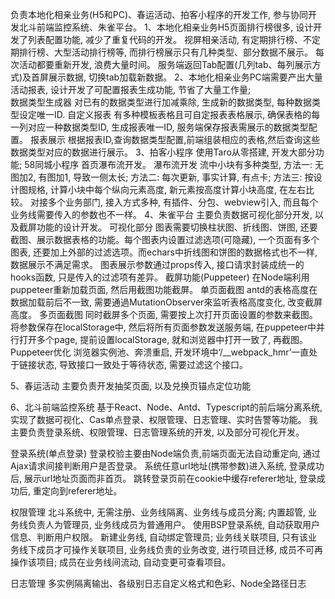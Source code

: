 负责本地化相亲业务(H5和PC)、春运活动、拍客小程序的开发工作, 参与协同开发北斗前端监控系统、朱雀平台。
1、本地化相亲业务H5页面排行榜很多, 设计开发了列表配置功能, 减少了重复代码的开发。
  视屏相亲活动, 有定期排行榜、不定期排行榜、大型活动排行榜等, 而排行榜展示只有几种类型、部分数据不展示。 每次活动都要重新开发, 浪费大量时间。
  服务端返回Tab配置(几列tab、每列展示方式)及首屏展示数据, 切换tab加载新数据。
2、本地化相亲业务PC端需要产出大量活动报表, 设计开发了可配置报表生成功能, 节省了大量工作量;  
  数据类型生成器 对已有的数据类型进行加减乘除, 生成新的数据类型, 每种数据类型设定唯一ID.
  自定义报表 有多种模板表格且可自定报表表格展示, 确保表格的每一列对应一种数据类型ID, 生成报表唯一ID, 服务端保存报表需展示的数据类型配置。
  报表展示   根据报表ID,查询数据类型配置,前端组装相应的表格,然后查询这些数据类型对应的数据进行展示。
3、拍客小程序 使用Taro从零搭建, 开发大部分功能; 58同城小程序 首页瀑布流开发。
  瀑布流开发
    流中小块有多种类型, 方法一: 无图加2, 有图加1, 导致一侧太长; 方法二: 每次更新, 事实计算, 有点卡; 方法三: 按设计图规格, 计算小块中每个纵向元素高度, 新元素按高度计算小块高度, 在左右比较。
    对接多个业务部门, 接入方式多种, 有插件、分包、webview引入, 而且每个业务线需要传入的参数也不一样。
4、朱雀平台 主要负责数据可视化部分开发, 以及截屏功能的设计开发。
  可视化部分
    图表需要切换柱状图、折线图、饼图, 还要截图、展示数据表格的功能。每个图表内设置过滤选项(可隐藏), 一个页面有多个图表, 还要加上外部的过滤选项。而echars中折线图和饼图的数据格式也不一样, 数据展示不满足需求。
    图表展示参数通过props传入, 接口请求封装成统一的hooks函数, 只是传入的过滤项有差异。
  截屏功能(Puppeteer)
    在Node端利用puppeteer重新加载页面, 然后用截图功能截屏。
    单页面截图 antd的表格高度在数据加载前后不一致, 需要通過MutationObserver來监听表格高度变化, 改变截屏高度。
    多页面截图 同时截屏多个页面, 需要按上次打开页面设置的参数来截图。将参数保存在localStorage中, 然后将所有页面参数发送服务端, 在puppeteer中并行打开多个page, 提前设置localStorage, 就和浏览器中打开一致了, 再截图。
    Puppeteer优化 浏览器实例池、奔溃重启, 开发环境中‘/__webpack_hmr’一直处于链接状态, 导致接口一致处于等待状态, 需要过滤这个接口。

5、春运活动 主要负责开发抽奖页面, 以及兑换页锚点定位功能

6、北斗前端监控系统 基于React、Node、Antd、Typescript的前后端分离系统, 实现了数据可视化、Cas单点登录、权限管理、日志管理、实时告警等功能。 我主要负责登录系统、权限管理、日志管理系统的开发, 以及部分可视化开发。
  <!-- SDK层、数据收集层(数据清洗)、数据存储层、核心服务层(node)、可视化平台(react)
  异常监控、性能优化。 功能分为 页面流量、性能、js运行异常、接口调用异常、资源加载异常
  SDK注入 动态加载器,获取最新版本号拼接地址;npm包; 不携带版本号, 更新版本强制刷新CDN。 灰度、版本更新告知
  收集数据量过大 异常全量收集, 正常采样收集。 -->

  登录系统(单点登录)
    登录校验主要由Node端负责,前端页面无法自动重定向, 通过Ajax请求间接判断用户是否登录。
    系统任意url地址(携带参数)进入系统, 登录成功后, 展示url地址页面而非首页。 跳转登录页前在cookie中缓存referer地址, 登录成功后, 重定向到referer地址。
    <!-- 首次登录走ajax, 响应中 cookie保存当前referer地址, 数据携带 cas系统登录页和服务端登录接口api, 前端刷新页面进入`登录页?api`
    登录成功, 地址栏重定向到`api?ticket`，其中tciket票据是登录凭证
    api接口请求进入服务端, 此时请求cookie中携带referer地址数据, cas系统校验ticket票据, 校验成功, 返回用数据信息。重定向到`referer`, cookie中携带登录信息 -->

  权限管理
    <!-- 一般的系统中, 用户绑定角色，角色关联权限, 有了权限才能操作项目。项目是基本操作对象, 加入新人项目要关联员工。 -->
    北斗系统中, 无需注册、业务线隔离、业务线与成员分离; 内置超管, 业务线负责人为管理员, 业务线成员为普通用户。
    使用BSP登录系统, 自动获取用户信息、判断用户权限。
    新建业务线, 自动绑定管理员; 业务线关联项目, 只有该业务线下成员才可操作关联项目, 业务线负责的业务改变, 进行项目迁移, 成员不可再操作该项目; 成员在业务线间流动, 自动变更可查看项目。

  日志管理
    多实例隔离输出、各级别日志自定义格式和色彩、Node全路径日志
    <!-- 每条输出数据封装成一个对象; 每个输出文件也封装成一个对象, 文件实例统一管理; 复写原生console函数. 使用async_hooks实现前后端请求链路查询。 -->
